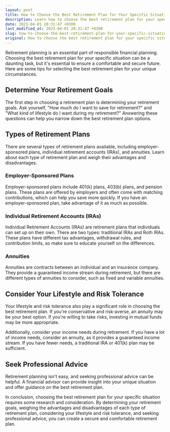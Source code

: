 ```yaml
---
layout: post
title: How to Choose the Best Retirement Plan for Your Specific Situation
description: Learn how to choose the best retirement plan for your specific situation to ensure a comfortable and secure retirement.
date: 2023-04-01 20:31:47 +0300
last_modified_at: 2023-04-01 20:31:47 +0300
slug: how-to-choose-the-best-retirement-plan-for-your-specific-situation
original: How to choose the best retirement plan for your specific situation?
---
```

Retirement planning is an essential part of responsible financial planning. Choosing the best retirement plan for your specific situation can be a daunting task, but it's essential to ensure a comfortable and secure future. Here are some tips for selecting the best retirement plan for your unique circumstances.

## Determine Your Retirement Goals

The first step in choosing a retirement plan is determining your retirement goals. Ask yourself, "How much do I want to save for retirement?" and "What kind of lifestyle do I want during my retirement?" Answering these questions can help you narrow down the best retirement plan options.

## Types of Retirement Plans

There are several types of retirement plans available, including employer-sponsored plans, individual retirement accounts (IRAs), and annuities. Learn about each type of retirement plan and weigh their advantages and disadvantages.

### Employer-Sponsored Plans

Employer-sponsored plans include 401(k) plans, 403(b) plans, and pension plans. These plans are offered by employers and often come with matching contributions, which can help you save more quickly. If you have an employer-sponsored plan, take advantage of it as much as possible.

### Individual Retirement Accounts (IRAs)

Individual Retirement Accounts (IRAs) are retirement plans that individuals can set up on their own. There are two types: traditional IRAs and Roth IRAs. These plans have different tax advantages, withdrawal rules, and contribution limits, so make sure to educate yourself on the differences.

### Annuities

Annuities are contracts between an individual and an insurance company. They provide a guaranteed income stream during retirement, but there are different types of annuities to consider, such as fixed and variable annuities.

## Consider Your Lifestyle and Risk Tolerance

Your lifestyle and risk tolerance also play a significant role in choosing the best retirement plan. If you're conservative and risk-averse, an annuity may be your best option. If you're willing to take risks, investing in mutual funds may be more appropriate.

Additionally, consider your income needs during retirement. If you have a lot of income needs, consider an annuity, as it provides a guaranteed income stream. If you have fewer needs, a traditional IRA or 401(k) plan may be sufficient.

## Seek Professional Advice

Retirement planning isn't easy, and seeking professional advice can be helpful. A financial advisor can provide insight into your unique situation and offer guidance on the best retirement plan.

In conclusion, choosing the best retirement plan for your specific situation requires some research and consideration. By determining your retirement goals, weighing the advantages and disadvantages of each type of retirement plan, considering your lifestyle and risk tolerance, and seeking professional advice, you can create a secure and comfortable retirement plan.